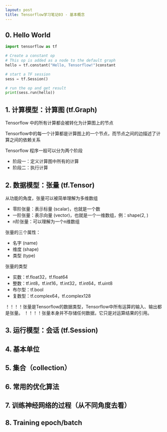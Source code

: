 ```yaml
---
layout: post
title: Tensorflow学习笔记03 - 基本概念
---
```


## 0. Hello World

```python
import tensorflow as tf

# Create a constant op
# This op is added as a node to the default graph
hello = tf.constant("Hello, Tensorflow!")constant

# start a TF session
sess = tf.Session()

# run the op and get result
print(sess.run(hello))
```

## 1. 计算模型：计算图 (tf.Graph)

Tensorflow 中的所有计算都会被转化为计算图上的节点

Tensorflow中的每一个计算都是计算图上的一个节点，而节点之间的边描述了计算之间的依赖关系

Tensorflow 程序一般可以分为两个阶段
* 阶段一：定义计算图中所有的计算
* 阶段二：执行计算


## 2. 数据模型：张量 (tf.Tensor)

从功能的角度，张量可以被简单理解为多维数组
* 零阶张量：表示标量 (scalar)，也就是一个数
* 一阶张量：表示向量 (vector)，也就是一个一维数组，例：shape(2, )
*  n阶张量：可以理解为一个n维数组

张量的三个属性：
* 名字 (name)
* 维度 (shape)
* 类型 (type)

张量的类型
* 实数：tf.float32，tf.float64
* 整数：tf.int8，tf.int16，tf.int32，tf.int64，tf.uint8
* 布尔型：tf.bool
* 复数型：tf.complex64，tf.complex128

！！！！张量是Tensorflow的数据类型，Tensorflow中所有运算的输入、输出都是张量。
！！！！张量本身并不存储任何数据，它只是对运算结果的引用。


## 3. 运行模型：会话 (tf.Session)


## 4. 基本单位


## 5. 集合（collection）


## 6. 常用的优化算法


## 7. 训练神经网络的过程（从不同角度去看）


## 8. Training epoch/batch
